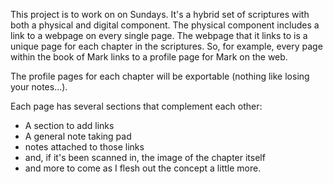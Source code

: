 This project is to work on on Sundays. It's a hybrid set of scriptures with both a physical and digital component. The physical component includes a link to a webpage on every single page. The webpage that it links to is a unique page for each chapter in the scriptures. So, for example, every page within the book of Mark links to a profile page for Mark on the web.

The profile pages for each chapter will be exportable (nothing like losing your notes...).

Each page has several sections that complement each other:
- A section to add links
- A general note taking pad
- notes attached to those links
- and, if it's been scanned in, the image of the chapter itself
- and more to come as I flesh out the concept a little more.

